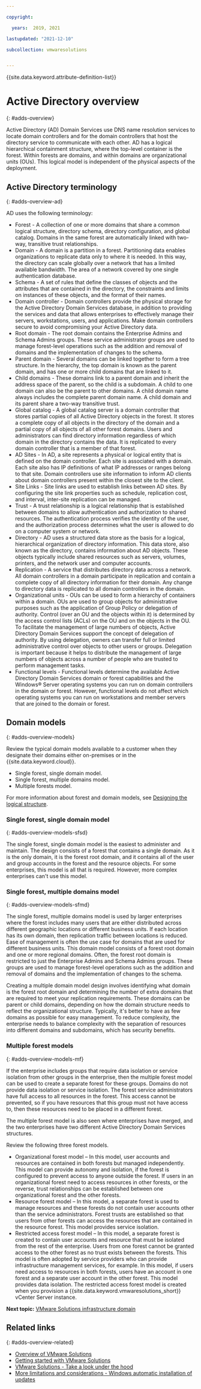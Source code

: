 ```yaml
---

copyright:

  years:  2019, 2021

lastupdated: "2021-12-10"

subcollection: vmwaresolutions


---
```


{{site.data.keyword.attribute-definition-list}}

# Active Directory overview
{: #adds-overview}

Active Directory (AD) Domain Services use DNS name resolution services to locate domain controllers and for the domain controllers that host the directory service to communicate with each other. AD has a logical hierarchical containment structure, where the top-level container is the forest. Within forests are domains, and within domains are organizational units (OUs). This logical model is independent of the physical aspects of the deployment.

## Active Directory terminology
{: #adds-overview-ad}

AD uses the following terminology:

* Forest - A collection of one or more domains that share a common logical structure, directory schema, directory configuration, and global catalog. Domains in the same forest are automatically linked with two-way, transitive trust relationships.
* Domain - A domain is a partition in a forest. Partitioning data enables organizations to replicate data only to where it is needed. In this way, the directory can scale globally over a network that has a limited available bandwidth. The area of a network covered by one single authentication database.
* Schema - A set of rules that define the classes of objects and the attributes that are contained in the directory, the constraints and limits on instances of these objects, and the format of their names.
* Domain controller - Domain controllers provide the physical storage for the Active Directory Domain Services database, in addition to providing the services and data that allows enterprises to effectively manage their servers, workstations, users, and applications. Make domain controllers secure to avoid compromising your Active Directory data.
* Root domain - The root domain contains the Enterprise Admins and Schema Admins groups. These service administrator groups are used to manage forest-level operations such as the addition and removal of domains and the implementation of changes to the schema.
* Parent domain - Several domains can be linked together to form a tree structure. In the hierarchy, the top domain is known as the parent domain, and has one or more child domains that are linked to it.
* Child domains - These domains link to a parent domain and inherit the address space of the parent, so the child is a subdomain. A child to one domain can also be the parent to other domains. A child domain name always includes the complete parent domain name. A child domain and its parent share a two-way transitive trust.
* Global catalog - A global catalog server is a domain controller that stores partial copies of all Active Directory objects in the forest. It stores a complete copy of all objects in the directory of the domain and a partial copy of all objects of all other forest domains. Users and administrators can find directory information regardless of which domain in the directory contains the data. It is replicated to every domain controller that is a member of that forest.
* AD Sites - In AD, a site represents a physical or logical entity that is defined on the domain controller. Each site is associated with a domain. Each site also has IP definitions of what IP addresses or ranges belong to that site. Domain controllers use site information to inform AD clients about domain controllers present within the closest site to the client.
* Site Links - Site links are used to establish links between AD sites. By configuring the site link properties such as schedule, replication cost, and interval, inter-site replication can be managed.
* Trust - A trust relationship is a logical relationship that is established between domains to allow authentication and authorization to shared resources. The authentication process verifies the identity of the user, and the authorization process determines what the user is allowed to do on a computer system or network.
* Directory - AD uses a structured data store as the basis for a logical, hierarchical organization of directory information. This data store, also known as the directory, contains information about AD objects. These objects typically include shared resources such as servers, volumes, printers, and the network user and computer accounts.
* Replication - A service that distributes directory data across a network. All domain controllers in a domain participate in replication and contain a complete copy of all directory information for their domain. Any change to directory data is replicated to all domain controllers in the domain.
* Organizational units - OUs can be used to form a hierarchy of containers within a domain. OUs are used to group objects for administrative purposes such as the application of Group Policy or delegation of authority. Control (over an OU and the objects within it) is determined by the access control lists (ACLs) on the OU and on the objects in the OU. To facilitate the management of large numbers of objects, Active Directory Domain Services support the concept of delegation of authority. By using delegation, owners can transfer full or limited administrative control over objects to other users or groups. Delegation is important because it helps to distribute the management of large numbers of objects across a number of people who are trusted to perform management tasks.
* Functional levels - Functional levels determine the available Active Directory Domain Services domain or forest capabilities and the Windows® Server operating systems you can run on domain controllers in the domain or forest. However, functional levels do not affect which operating systems you can run on workstations and member servers that are joined to the domain or forest.

## Domain models
{: #adds-overview-models}

Review the typical domain models available to a customer when they designate their domains either on-premises or in the {{site.data.keyword.cloud}}.

* Single forest, single domain model.
* Single forest, multiple domains model.
* Multiple forests model.

For more information about forest and domain models, see [Designing the logical structure](https://docs.microsoft.com/en-us/windows-server/identity/ad-ds/plan/designing-the-logical-structure).

### Single forest, single domain model
{: #adds-overview-models-sfsd}

The single forest, single domain model is the easiest to administer and maintain. The design consists of a forest that contains a single domain. As it is the only domain, it is the forest root domain, and it contains all of the user and group accounts in the forest and the resource objects. For some enterprises, this model is all that is required. However, more complex enterprises can't use this model.

### Single forest, multiple domains model
{: #adds-overview-models-sfmd}

The single forest, multiple domains model is used by larger enterprises where the forest includes many users that are either distributed across different geographic locations or different business units. If each location has its own domain, then replication traffic between locations is reduced. Ease of management is often the use case for domains that are used for different business units. This domain model consists of a forest root domain and one or more regional domains. Often, the forest root domain is restricted to just the Enterprise Admins and Schema Admins groups. These groups are used to manage forest-level operations such as the addition and removal of domains and the implementation of changes to the schema.

Creating a multiple domain model design involves identifying what domain is the forest root domain and determining the number of extra domains that are required to meet your replication requirements. These domains can be parent or child domains, depending on how the domain structure needs to reflect the organizational structure. Typically, it's better to have as few domains as possible for easy management. To reduce complexity, the enterprise needs to balance complexity with the separation of resources into different domains and subdomains, which has security benefits.

### Multiple forest models
{: #adds-overview-models-mf}

If the enterprise includes groups that require data isolation or service isolation from other groups in the enterprise, then the multiple forest model can be used to create a separate forest for these groups. Domains do not provide data isolation or service isolation. The forest service administrators have full access to all resources in the forest. This access cannot be prevented, so if you have resources that this group must not have access to, then these resources need to be placed in a different forest.

The multiple forest model is also seen where enterprises have merged, and the two enterprises have two different Active Directory Domain Services structures.

Review the following three forest models.

* Organizational forest model – In this model, user accounts and resources are contained in both forests but managed independently. This model can provide autonomy and isolation, if the forest is configured to prevent access to anyone outside the forest. If users in an organizational forest need to access resources in other forests, or the reverse, trust relationships can be established between one organizational forest and the other forests.
* Resource forest model – In this model, a separate forest is used to manage resources and these forests do not contain user accounts other than the service administrators. Forest trusts are established so that users from other forests can access the resources that are contained in the resource forest. This model provides service isolation.
* Restricted access forest model – In this model, a separate forest is created to contain user accounts and resource that must be isolated from the rest of the enterprise. Users from one forest cannot be granted access to the other forest as no trust exists between the forests. This model is often adopted by service providers who can provide infrastructure management services, for example. In this model, if users need access to resources in both forests, users have an account in one forest and a separate user account in the other forest. This model provides data isolation. The restricted access forest model is created when you provision a {{site.data.keyword.vmwaresolutions_short}} vCenter Server instance.

**Next topic:** [VMware Solutions infrastructure domain](/docs/vmwaresolutions?topic=vmwaresolutions-adds-infra-domain)

## Related links
{: #adds-overview-related}

* [Overview of VMware Solutions](/docs/vmwaresolutions?topic=vmwaresolutions-solution_overview)
* [Getting started with VMware Solutions](/docs/vmwaresolutions?topic=vmwaresolutions-getting-started)
* [VMware Solutions - Take a look under the hood](/docs/vmwaresolutions?topic=vmwaresolutions-under_the_hood)
* [More limitations and considerations - Windows automatic installation of updates](/docs/vmwaresolutions?topic=vmwaresolutions-trbl_limitations#trbl_limitations-windows-update)
